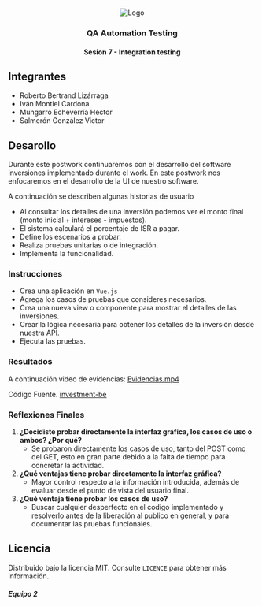 <!-- PROJECT LOGO -->
<br />
<p align="center">
  <a>
    <img src="https://upload.wikimedia.org/wikipedia/commons/4/43/Cognizant_logo_2022.svg" alt="Logo">
  </a>

<h3 align="center">QA Automation Testing</h3>
<h4 align="center">Sesion 7 - Integration testing</h4>

## Integrantes

* Roberto Bertrand Lizárraga
* Iván Montiel Cardona
* Mungarro Echeverría Héctor
* Salmerón González Victor

## Desarollo

Durante este postwork continuaremos con el desarrollo del software inversiones implementado durante el work. En este postwork nos enfocaremos en el desarrollo de la UI de nuestro software.

A continuación se describen algunas historias de usuario

* Al consultar los detalles de una inversión podemos ver el monto final (monto inicial + intereses - impuestos).
* El sistema calculará el porcentaje de ISR a pagar.
* Define los escenarios a probar.
* Realiza pruebas unitarias o de integración.
* Implementa la funcionalidad.

### Instrucciones

* Crea una aplicación en `Vue.js`
* Agrega los casos de pruebas que consideres necesarios.
* Crea una nueva view o componente para mostrar el detalles de las inversiones.
* Crear la lógica necesaria para obtener los detalles de la inversión desde nuestra API.
* Ejecuta las pruebas.

### Resultados

A continuación video de evidencias: [Evidencias.mp4](https://github.com/victorjair/bedupostwork/raw/master/Sesion%205/Evidencias_Postwork_Sesion_07.mov)


Código Fuente. [investment-be](https://github.com/victorjair/bedupostwork/tree/master/Sesion%207/investment-be)

### Reflexiones Finales

1. **¿Decidiste probar directamente la interfaz gráfica, los casos de uso o ambos? ¿Por qué?**
   * Se probaron directamente los casos de uso, tanto del POST como del GET, esto en gran parte debido a la falta de tiempo para concretar la actividad.
3. **¿Qué ventajas tiene probar directamente la interfaz gráfica?**
   * Mayor control respecto a la información introducida, además de evaluar desde el punto de vista del usuario final.
5. **¿Qué ventaja tiene probar los casos de uso?**
   * Buscar cualquier desperfecto en el codigo implementado y resolverlo antes de la liberación al publico en general, y para documentar las pruebas funcionales.

## Licencia
Distribuido bajo la licencia MIT. Consulte `LICENCE` para obtener más información.

##### Equipo 2
